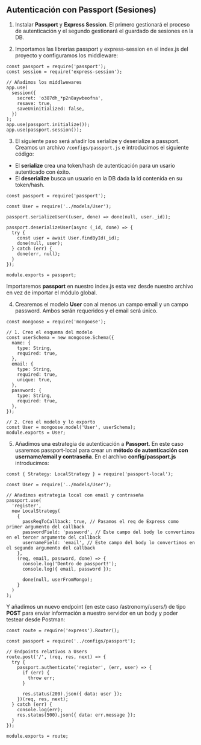 ## Autenticación con Passport (Sesiones)

1. Instalar **Passport** y **Express Session**. El primero gestionará el proceso de autenticación y el segundo gestionará el guardado de sesiones en la DB.

2. Importamos las librerías passport y express-session en el index.js del proyecto y configuramos los middleware:

```
const passport = require('passport');
const session = require('express-session');

// Añadimos los middlwewares
app.use(
  session({
    secret: 'o387dh_*p2n8aywbeofna',
    resave: true,
    saveUninitialized: false,
  })
);
app.use(passport.initialize());
app.use(passport.session());
```

3. El siguiente paso será añadir los serialize y deserialize a passport. Creamos un archivo `/configs/passport.js` e introducimos el siguiente código:

- El **serialize** crea una token/hash de autenticación para un usario autenticado con éxito.
- El **deserialize** busca un usuario en la DB dada la id contenida en su token/hash.

```
const passport = require('passport');

const User = require('../models/User');

passport.serializeUser((user, done) => done(null, user._id));

passport.deserializeUser(async (_id, done) => {
  try {
    const user = await User.findById(_id);
    done(null, user);
  } catch (err) {
    done(err, null);
  }
});

module.exports = passport;
```

Importaremos **passport** en nuestro index.js esta vez desde nuestro archivo en vez de importar el módulo global.

4. Crearemos el modelo **User** con al menos un campo email y un campo password. Ambos serán requeridos y el email será único.

```
const mongoose = require('mongoose');

// 1. Creo el esquema del modelo
const userSchema = new mongoose.Schema({
  name: {
    type: String,
    required: true,
  },
  email: {
    type: String,
    required: true,
    unique: true,
  },
  password: {
    type: String,
    required: true,
  },
});

// 2. Creo el modelo y lo exporto
const User = mongoose.model('User', userSchema);
module.exports = User;
```

5. Añadimos una estrategia de autenticación a **Passport**. En este caso usaremos passport-local para crear un **método de autenticación con username/email y contraseña**. En el archivo **config/passport.js** introducimos:

```
const { Strategy: LocalStrategy } = require('passport-local');

const User = require('../models/User');

// Añadimos estrategia local con email y contraseña
passport.use(
  'register',
  new LocalStrategy(
    {
      passReqToCallback: true, // Pasamos el req de Express como primer argumento del callback
      passwordField: 'password', // Este campo del body lo convertimos en el tercer argumento del callback
      usernameField: 'email', // Este campo del body lo convertimos en el segundo argumento del callback
    },
    (req, email, password, done) => {
      console.log('Dentro de passport!');
      console.log({ email, password });

      done(null, userFromMongo);
    }
  )
);
```

Y añadimos un nuevo endpoint (en este caso /astronomy/users/) de tipo **POST** para enviar información a nuestro servidor en un body y poder testear desde Postman:

```
const route = require('express').Router();

const passport = require('../configs/passport');

// Endpoints relativos a Users
route.post('/', (req, res, next) => {
  try {
    passport.authenticate('register', (err, user) => {
      if (err) {
        throw err;
      }

      res.status(200).json({ data: user });
    })(req, res, next);
  } catch (err) {
    console.log(err);
    res.status(500).json({ data: err.message });
  }
});

module.exports = route;
```
